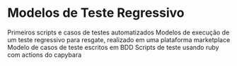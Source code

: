 # Modelos de Teste Regressivo


Primeiros scripts e casos de testes automatizados
Modelos de execução de um teste regressivo para resgate, realizado em uma plataforma marketplace
Modelo de casos de teste escritos em BDD
Scripts de teste usando ruby com actions do capybara
